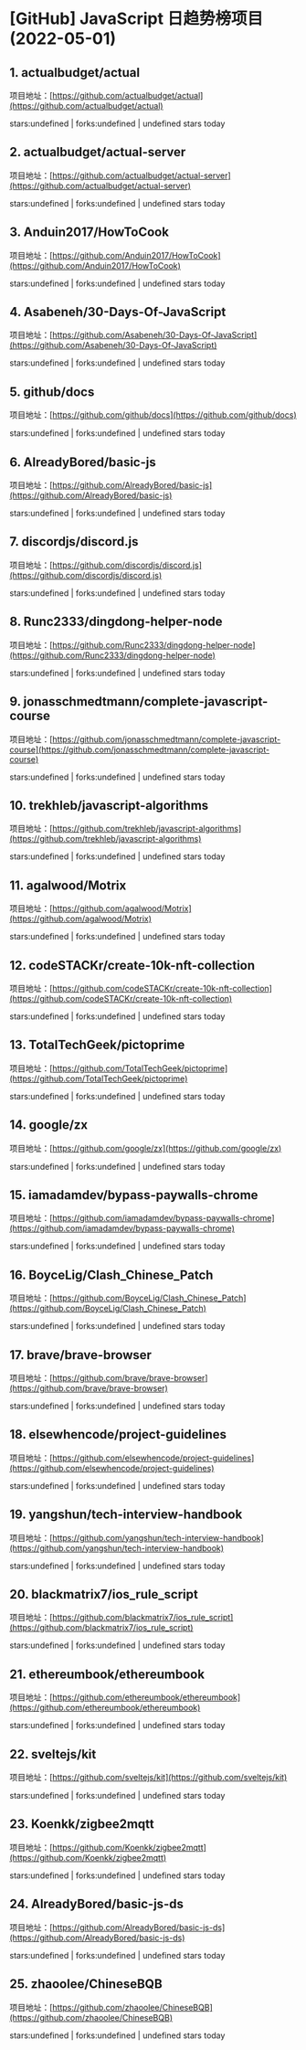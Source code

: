 # [GitHub] JavaScript 日趋势榜项目(2022-05-01)

## 1. actualbudget/actual 

项目地址：[https://github.com/actualbudget/actual](https://github.com/actualbudget/actual)

stars:undefined | forks:undefined | undefined stars today 



## 2. actualbudget/actual-server 

项目地址：[https://github.com/actualbudget/actual-server](https://github.com/actualbudget/actual-server)

stars:undefined | forks:undefined | undefined stars today 



## 3. Anduin2017/HowToCook 

项目地址：[https://github.com/Anduin2017/HowToCook](https://github.com/Anduin2017/HowToCook)

stars:undefined | forks:undefined | undefined stars today 



## 4. Asabeneh/30-Days-Of-JavaScript 

项目地址：[https://github.com/Asabeneh/30-Days-Of-JavaScript](https://github.com/Asabeneh/30-Days-Of-JavaScript)

stars:undefined | forks:undefined | undefined stars today 



## 5. github/docs 

项目地址：[https://github.com/github/docs](https://github.com/github/docs)

stars:undefined | forks:undefined | undefined stars today 



## 6. AlreadyBored/basic-js 

项目地址：[https://github.com/AlreadyBored/basic-js](https://github.com/AlreadyBored/basic-js)

stars:undefined | forks:undefined | undefined stars today 



## 7. discordjs/discord.js 

项目地址：[https://github.com/discordjs/discord.js](https://github.com/discordjs/discord.js)

stars:undefined | forks:undefined | undefined stars today 



## 8. Runc2333/dingdong-helper-node 

项目地址：[https://github.com/Runc2333/dingdong-helper-node](https://github.com/Runc2333/dingdong-helper-node)

stars:undefined | forks:undefined | undefined stars today 



## 9. jonasschmedtmann/complete-javascript-course 

项目地址：[https://github.com/jonasschmedtmann/complete-javascript-course](https://github.com/jonasschmedtmann/complete-javascript-course)

stars:undefined | forks:undefined | undefined stars today 



## 10. trekhleb/javascript-algorithms 

项目地址：[https://github.com/trekhleb/javascript-algorithms](https://github.com/trekhleb/javascript-algorithms)

stars:undefined | forks:undefined | undefined stars today 



## 11. agalwood/Motrix 

项目地址：[https://github.com/agalwood/Motrix](https://github.com/agalwood/Motrix)

stars:undefined | forks:undefined | undefined stars today 



## 12. codeSTACKr/create-10k-nft-collection 

项目地址：[https://github.com/codeSTACKr/create-10k-nft-collection](https://github.com/codeSTACKr/create-10k-nft-collection)

stars:undefined | forks:undefined | undefined stars today 



## 13. TotalTechGeek/pictoprime 

项目地址：[https://github.com/TotalTechGeek/pictoprime](https://github.com/TotalTechGeek/pictoprime)

stars:undefined | forks:undefined | undefined stars today 



## 14. google/zx 

项目地址：[https://github.com/google/zx](https://github.com/google/zx)

stars:undefined | forks:undefined | undefined stars today 



## 15. iamadamdev/bypass-paywalls-chrome 

项目地址：[https://github.com/iamadamdev/bypass-paywalls-chrome](https://github.com/iamadamdev/bypass-paywalls-chrome)

stars:undefined | forks:undefined | undefined stars today 



## 16. BoyceLig/Clash_Chinese_Patch 

项目地址：[https://github.com/BoyceLig/Clash_Chinese_Patch](https://github.com/BoyceLig/Clash_Chinese_Patch)

stars:undefined | forks:undefined | undefined stars today 



## 17. brave/brave-browser 

项目地址：[https://github.com/brave/brave-browser](https://github.com/brave/brave-browser)

stars:undefined | forks:undefined | undefined stars today 



## 18. elsewhencode/project-guidelines 

项目地址：[https://github.com/elsewhencode/project-guidelines](https://github.com/elsewhencode/project-guidelines)

stars:undefined | forks:undefined | undefined stars today 



## 19. yangshun/tech-interview-handbook 

项目地址：[https://github.com/yangshun/tech-interview-handbook](https://github.com/yangshun/tech-interview-handbook)

stars:undefined | forks:undefined | undefined stars today 



## 20. blackmatrix7/ios_rule_script 

项目地址：[https://github.com/blackmatrix7/ios_rule_script](https://github.com/blackmatrix7/ios_rule_script)

stars:undefined | forks:undefined | undefined stars today 



## 21. ethereumbook/ethereumbook 

项目地址：[https://github.com/ethereumbook/ethereumbook](https://github.com/ethereumbook/ethereumbook)

stars:undefined | forks:undefined | undefined stars today 



## 22. sveltejs/kit 

项目地址：[https://github.com/sveltejs/kit](https://github.com/sveltejs/kit)

stars:undefined | forks:undefined | undefined stars today 



## 23. Koenkk/zigbee2mqtt 

项目地址：[https://github.com/Koenkk/zigbee2mqtt](https://github.com/Koenkk/zigbee2mqtt)

stars:undefined | forks:undefined | undefined stars today 



## 24. AlreadyBored/basic-js-ds 

项目地址：[https://github.com/AlreadyBored/basic-js-ds](https://github.com/AlreadyBored/basic-js-ds)

stars:undefined | forks:undefined | undefined stars today 



## 25. zhaoolee/ChineseBQB 

项目地址：[https://github.com/zhaoolee/ChineseBQB](https://github.com/zhaoolee/ChineseBQB)

stars:undefined | forks:undefined | undefined stars today 



